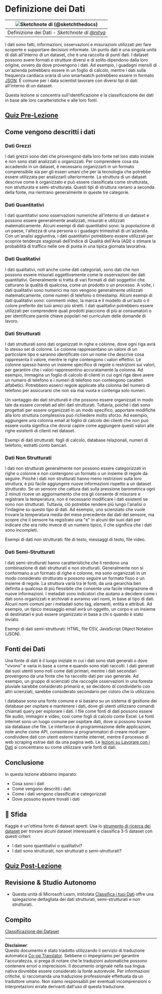 <!--
CO_OP_TRANSLATOR_METADATA:
{
  "original_hash": "1228edf3572afca7d7cdcd938b6b4984",
  "translation_date": "2025-09-04T18:03:22+00:00",
  "source_file": "1-Introduction/03-defining-data/README.md",
  "language_code": "it"
}
-->
# Definizione dei Dati

|![ Sketchnote di [(@sketchthedocs)](https://sketchthedocs.dev) ](../../sketchnotes/03-DefiningData.png)|
|:---:|
|Definizione dei Dati - _Sketchnote di [@nitya](https://twitter.com/nitya)_ |

I dati sono fatti, informazioni, osservazioni e misurazioni utilizzati per fare scoperte e supportare decisioni informate. Un punto dati è una singola unità di dati all'interno di un dataset, che è una raccolta di punti dati. I dataset possono avere formati e strutture diversi e di solito dipendono dalla loro origine, ovvero da dove provengono i dati. Ad esempio, i guadagni mensili di un'azienda potrebbero essere in un foglio di calcolo, mentre i dati sulla frequenza cardiaca oraria di uno smartwatch potrebbero essere in formato [JSON](https://stackoverflow.com/a/383699). È comune per i data scientist lavorare con diversi tipi di dati all'interno di un dataset.

Questa lezione si concentra sull'identificazione e la classificazione dei dati in base alle loro caratteristiche e alle loro fonti.

## [Quiz Pre-Lezione](https://purple-hill-04aebfb03.1.azurestaticapps.net/quiz/4)

## Come vengono descritti i dati

### Dati Grezzi
I dati grezzi sono dati che provengono dalla loro fonte nel loro stato iniziale e non sono stati analizzati o organizzati. Per comprendere cosa sta accadendo in un dataset, è necessario organizzarli in un formato comprensibile sia per gli esseri umani che per la tecnologia che potrebbe essere utilizzata per analizzarli ulteriormente. La struttura di un dataset descrive come è organizzato e può essere classificata come strutturata, non strutturata e semi-strutturata. Questi tipi di struttura variano a seconda della fonte, ma rientrano generalmente in queste tre categorie.

### Dati Quantitativi
I dati quantitativi sono osservazioni numeriche all'interno di un dataset e possono essere generalmente analizzati, misurati e utilizzati matematicamente. Alcuni esempi di dati quantitativi sono: la popolazione di un paese, l'altezza di una persona o i guadagni trimestrali di un'azienda. Con un'analisi aggiuntiva, i dati quantitativi potrebbero essere utilizzati per scoprire tendenze stagionali dell'Indice di Qualità dell'Aria (AQI) o stimare la probabilità di traffico nelle ore di punta in una tipica giornata lavorativa.

### Dati Qualitativi
I dati qualitativi, noti anche come dati categoriali, sono dati che non possono essere misurati oggettivamente come le osservazioni dei dati quantitativi. Generalmente si tratta di vari formati di dati soggettivi che catturano la qualità di qualcosa, come un prodotto o un processo. A volte, i dati qualitativi sono numerici ma non vengono generalmente utilizzati matematicamente, come numeri di telefono o timestamp. Alcuni esempi di dati qualitativi sono: commenti video, la marca e il modello di un'auto o il colore preferito dei tuoi amici più stretti. I dati qualitativi potrebbero essere utilizzati per comprendere quali prodotti piacciono di più ai consumatori o per identificare parole chiave popolari nei curriculum delle domande di lavoro.

### Dati Strutturati
I dati strutturati sono dati organizzati in righe e colonne, dove ogni riga avrà lo stesso set di colonne. Le colonne rappresentano un valore di un particolare tipo e saranno identificate con un nome che descrive cosa rappresenta il valore, mentre le righe contengono i valori effettivi. Le colonne spesso hanno un insieme specifico di regole o restrizioni sui valori, per garantire che i valori rappresentino accuratamente la colonna. Ad esempio, immagina un foglio di calcolo di clienti in cui ogni riga deve avere un numero di telefono e i numeri di telefono non contengono caratteri alfabetici. Potrebbero esserci regole applicate alla colonna del numero di telefono per assicurarsi che non sia mai vuota e contenga solo numeri.

Un vantaggio dei dati strutturati è che possono essere organizzati in modo tale da essere correlati ad altri dati strutturati. Tuttavia, poiché i dati sono progettati per essere organizzati in un modo specifico, apportare modifiche alla loro struttura complessiva può richiedere molto sforzo. Ad esempio, aggiungere una colonna email al foglio di calcolo dei clienti che non può essere vuota significa che dovrai capire come aggiungere questi valori alle righe esistenti di clienti nel dataset.

Esempi di dati strutturati: fogli di calcolo, database relazionali, numeri di telefono, estratti conto bancari.

### Dati Non Strutturati
I dati non strutturati generalmente non possono essere categorizzati in righe o colonne e non contengono un formato o un insieme di regole da seguire. Poiché i dati non strutturati hanno meno restrizioni sulla loro struttura, è più facile aggiungere nuove informazioni rispetto a un dataset strutturato. Se un sensore che cattura dati sulla pressione barometrica ogni 2 minuti riceve un aggiornamento che ora gli consente di misurare e registrare la temperatura, non è necessario modificare i dati esistenti se sono non strutturati. Tuttavia, ciò potrebbe rendere più lungo l'analisi o l'indagine su questo tipo di dati. Ad esempio, uno scienziato che vuole trovare la temperatura media del mese precedente dai dati del sensore, ma scopre che il sensore ha registrato una "e" in alcuni dei suoi dati per indicare che era rotto invece di un numero tipico, il che significa che i dati sono incompleti.

Esempi di dati non strutturati: file di testo, messaggi di testo, file video.

### Dati Semi-Strutturati
I dati semi-strutturati hanno caratteristiche che li rendono una combinazione di dati strutturati e non strutturati. Generalmente non si conformano a un formato di righe e colonne, ma sono organizzati in un modo considerato strutturato e possono seguire un formato fisso o un insieme di regole. La struttura varia tra le fonti, da una gerarchia ben definita a qualcosa di più flessibile che consente una facile integrazione di nuove informazioni. I metadati sono indicatori che aiutano a decidere come i dati sono organizzati e archiviati e avranno vari nomi, in base al tipo di dati. Alcuni nomi comuni per i metadati sono tag, elementi, entità e attributi. Ad esempio, un tipico messaggio email avrà un oggetto, un corpo e un insieme di destinatari e può essere organizzato in base a chi o quando è stato inviato.

Esempi di dati semi-strutturati: HTML, file CSV, JavaScript Object Notation (JSON).

## Fonti dei Dati

Una fonte di dati è il luogo iniziale in cui i dati sono stati generati o dove "vivono" e varia in base a come e quando sono stati raccolti. I dati generati dai suoi utenti sono noti come dati primari, mentre i dati secondari provengono da una fonte che ha raccolto dati per uso generale. Ad esempio, un gruppo di scienziati che raccoglie osservazioni in una foresta pluviale sarebbe considerato primario e, se decidono di condividerlo con altri scienziati, sarebbe considerato secondario per coloro che lo utilizzano.

I database sono una fonte comune e si basano su un sistema di gestione dei database per ospitare e mantenere i dati, dove gli utenti utilizzano comandi chiamati query per esplorare i dati. I file come fonti di dati possono essere file audio, immagini e video, così come fogli di calcolo come Excel. Le fonti internet sono un luogo comune per ospitare dati, dove si possono trovare sia database che file. Le interfacce di programmazione delle applicazioni, note anche come API, consentono ai programmatori di creare modi per condividere dati con utenti esterni tramite internet, mentre il processo di web scraping estrae dati da una pagina web. Le [lezioni su Lavorare con i Dati](../../../../../../../../../2-Working-With-Data) si concentrano su come utilizzare varie fonti di dati.

## Conclusione

In questa lezione abbiamo imparato:

- Cosa sono i dati
- Come vengono descritti i dati
- Come i dati vengono classificati e categorizzati
- Dove possono essere trovati i dati

## 🚀 Sfida

Kaggle è un'ottima fonte di dataset aperti. Usa lo [strumento di ricerca dei dataset](https://www.kaggle.com/datasets) per trovare alcuni dataset interessanti e classifica 3-5 dataset con questi criteri:

- I dati sono quantitativi o qualitativi?
- I dati sono strutturati, non strutturati o semi-strutturati?

## [Quiz Post-Lezione](https://ff-quizzes.netlify.app/en/ds/)

## Revisione & Studio Autonomo

- Questa unità di Microsoft Learn, intitolata [Classifica i tuoi Dati](https://docs.microsoft.com/en-us/learn/modules/choose-storage-approach-in-azure/2-classify-data) offre una spiegazione dettagliata dei dati strutturati, semi-strutturati e non strutturati.

## Compito

[Classificazione dei Dataset](assignment.md)

---

**Disclaimer**:  
Questo documento è stato tradotto utilizzando il servizio di traduzione automatica [Co-op Translator](https://github.com/Azure/co-op-translator). Sebbene ci impegniamo per garantire l'accuratezza, si prega di notare che le traduzioni automatiche possono contenere errori o imprecisioni. Il documento originale nella sua lingua nativa dovrebbe essere considerato la fonte autorevole. Per informazioni critiche, si raccomanda una traduzione professionale effettuata da un traduttore umano. Non siamo responsabili per eventuali incomprensioni o interpretazioni errate derivanti dall'uso di questa traduzione.